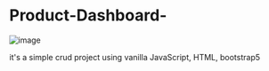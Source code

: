 # Product-Dashboard-
![image](https://github.com/salmaayad0/CRUD-Simple-/assets/117774174/5137c887-3131-43fc-a292-b49e172b2b8c)

it's a simple crud project using vanilla JavaScript, HTML, bootstrap5 
